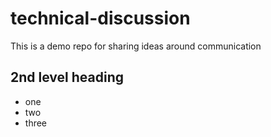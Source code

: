 # technical-discussion
This is a demo repo for sharing ideas around communication

## 2nd level heading
* one
* two
* three
